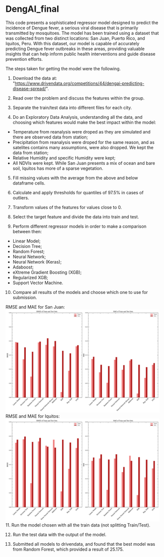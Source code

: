 # DengAI_final

This code presents a sophisticated regressor model designed to predict the incidence of Dengue fever, a serious viral disease that is primarily transmitted by mosquitoes. The model has been trained using a dataset that was collected from two distinct locations: San Juan, Puerto Rico, and Iquitos, Peru. With this dataset, our model is capable of accurately predicting Dengue fever outbreaks in these areas, providing valuable insights that can help inform public health interventions and guide disease prevention efforts.

The steps taken for getting the model were the following. 

1. Download the data at: "https://www.drivendata.org/competitions/44/dengai-predicting-disease-spread/".

2. Read over the problem and discuss the features within the group. 

3. Separate the train/test data into different files for each city.

4. Do an Exploratory Data Analysis, understanding all the data, and choosing which features would make the best impact within the model:
  - Temperature from reanalysis were droped as they are simulated and there are observed data from station;
  - Precipitation from reanalysis were droped for the same reason, and as satelites contains many assumptions, were also dropped. We kept the data from station;
  - Relative Humidity and specific Humidity were kept;
  - All NDVIs were kept. While San Juan presents a mix of ocean and bare soil, Iquitos has more of a sparse vegetation.

5. Fill missing values with the average from the above and below dataframe cells. 

6. Calculate and apply thresholds for quantiles of 97.5% in cases of outliers.

7. Transform values of the features for values close to 0.

8. Select the target feature and divide the data into train and test. 

9. Perform different regressor models in order to make a comparison between then: 
 - Linear Model;
 - Decision Tree;
 - Random Forest;
 - Neural Network;
 - Neural Network (Keras);
 - Adaboost;
 - eXtreme Gradient Boosting (XGB);
 - Regularized XGB;
 - Support Vector Machine.

10. Compare all results of the models and choose which one to use for submission. 

 RMSE and MAE for San Juan:
![San Juan results](sj_new_20.png)
RMSE and MAE for Iquitos:
![Iquitos results](iq_new_20.png)
11. Run the model chosen with all the train data (not splitting Train/Test).

12. Run the test data with the output of the model.

13. Submitted all models to drivendata, and found that the best model was from Random Forest, which provided a result of 25.175.

